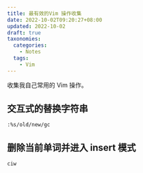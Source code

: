```yaml
---
title: 最有效的Vim 操作收集
date: 2022-10-02T09:20:27+08:00
updated: 2022-10-02
draft: true
taxonomies:
  categories:
    - Notes
  tags:
    - Vim
---
```


收集我自己常用的 Vim 操作。

<!-- more -->

## 交互式的替换字符串

    :%s/old/new/gc

## 删除当前单词并进入 insert 模式

    ciw

